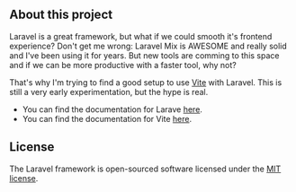 ## About this project

Laravel is a great framework, but what if we could smooth it's frontend experience? Don't get me wrong: Laravel Mix is AWESOME and really solid and I've been using it for years. But new tools are comming to this space and if we can be more productive with a faster tool, why not?

That's why I'm trying to find a good setup to use [Vite](https://vitejs.dev/) with Laravel. This is still a very early experimentation, but the hype is real.

-   You can find the documentation for Larave [here](https://laravel.com/docs).
-   You can find the documentation for Vite [here](https://vitejs.dev/).

## License

The Laravel framework is open-sourced software licensed under the [MIT license](https://opensource.org/licenses/MIT).
